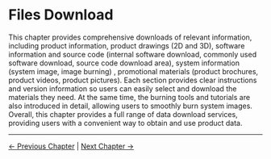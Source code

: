 # Files Download

This chapter provides comprehensive downloads of relevant information, including product information, product drawings (2D and 3D), software information and source code (internal software download, commonly used software download, source code download area), system information (system image, image burning) , promotional materials (product brochures, product videos, product pictures). Each section provides clear instructions and version information so users can easily select and download the materials they need. At the same time, the burning tools and tutorials are also introduced in detail, allowing users to smoothly burn system images. Overall, this chapter provides a full range of data download services, providing users with a convenient way to obtain and use product data.

---
[← Previous Chapter](../7-ExamplesRobotsUsing/README.md) | [Next Chapter →](../9-AboutUs/README.md)